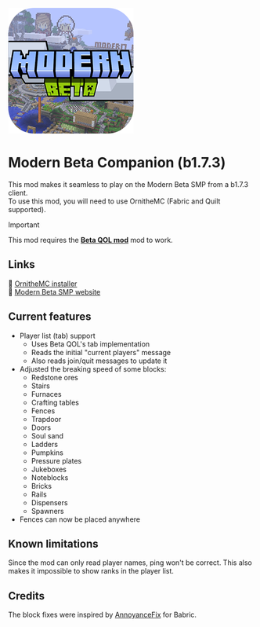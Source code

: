 ![icon.png](src%2Fmain%2Fresources%2Fassets%2Fmodernbetacompanion%2Ficon.png)
# Modern Beta Companion (b1.7.3)
This mod makes it seamless to play on the Modern Beta SMP from a b1.7.3 client.
<br>To use this mod, you will need to use OrnitheMC (Fabric and Quilt supported).

> [!IMPORTANT]
> This mod requires the <b>[Beta QOL mod](https://github.com/kimoVoid/BetaQOL/releases/latest)</b> mod to work.

## Links
🔗 [OrnitheMC installer](https://ornithemc.net)
<br>🔗 [Modern Beta SMP website](https://modernbeta.org/)

## Current features
- Player list (tab) support
  - Uses Beta QOL's tab implementation
  - Reads the initial "current players" message
  - Also reads join/quit messages to update it
- Adjusted the breaking speed of some blocks:
  - Redstone ores
  - Stairs
  - Furnaces
  - Crafting tables
  - Fences
  - Trapdoor
  - Doors
  - Soul sand
  - Ladders
  - Pumpkins
  - Pressure plates
  - Jukeboxes
  - Noteblocks
  - Bricks
  - Rails
  - Dispensers
  - Spawners
- Fences can now be placed anywhere

## Known limitations
Since the mod can only read player names, ping won't be correct. This also makes it impossible to show ranks in the player list.

## Credits
The block fixes were inspired by [AnnoyanceFix](https://modrinth.com/mod/annoyancefix-stationapi-edition) for Babric.
